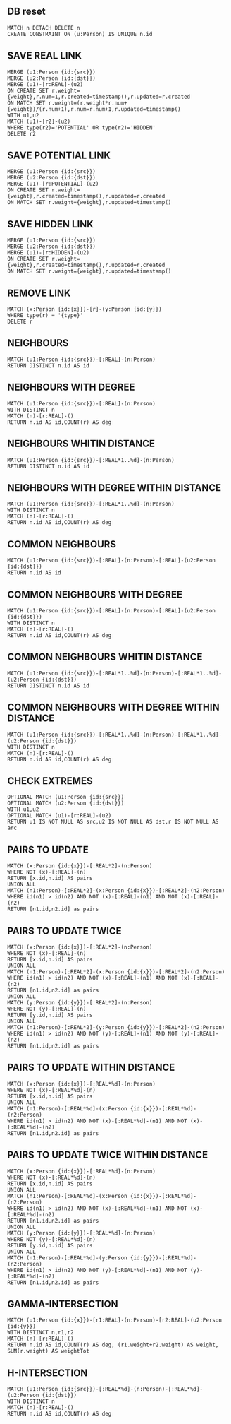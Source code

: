 ## DB reset
    MATCH n DETACH DELETE n
    CREATE CONSTRAINT ON (u:Person) IS UNIQUE n.id


## SAVE REAL LINK
    MERGE (u1:Person {id:{src}})
    MERGE (u2:Person {id:{dst}})
    MERGE (u1)-[r:REAL]-(u2)
    ON CREATE SET r.weight={weight},r.num=1,r.created=timestamp(),r.updated=r.created
    ON MATCH SET r.weight=(r.weight*r.num+{weight})/(r.num+1),r.num=r.num+1,r.updated=timestamp()
    WITH u1,u2
    MATCH (u1)-[r2]-(u2)
    WHERE type(r2)='POTENTIAL' OR type(r2)='HIDDEN'
    DELETE r2


## SAVE POTENTIAL LINK
    MERGE (u1:Person {id:{src}})
    MERGE (u2:Person {id:{dst}})
    MERGE (u1)-[r:POTENTIAL]-(u2)
    ON CREATE SET r.weight={weight},r.created=timestamp(),r.updated=r.created
    ON MATCH SET r.weight={weight},r.updated=timestamp()


## SAVE HIDDEN LINK
    MERGE (u1:Person {id:{src}})
    MERGE (u2:Person {id:{dst}})
    MERGE (u1)-[r:HIDDEN]-(u2)
    ON CREATE SET r.weight={weight},r.created=timestamp(),r.updated=r.created
    ON MATCH SET r.weight={weight},r.updated=timestamp()
    
    
## REMOVE LINK
    MATCH (x:Person {id:{x}})-[r]-(y:Person {id:{y}})
    WHERE type(r) = '{type}'
    DELETE r


## NEIGHBOURS
    MATCH (u1:Person {id:{src}})-[:REAL]-(n:Person)
    RETURN DISTINCT n.id AS id


## NEIGHBOURS WITH DEGREE
    MATCH (u1:Person {id:{src}})-[:REAL]-(n:Person)
    WITH DISTINCT n
    MATCH (n)-[r:REAL]-()
    RETURN n.id AS id,COUNT(r) AS deg


## NEIGHBOURS WHITIN DISTANCE
    MATCH (u1:Person {id:{src}})-[:REAL*1..%d]-(n:Person)
    RETURN DISTINCT n.id AS id


## NEIGHBOURS WITH DEGREE WITHIN DISTANCE
    MATCH (u1:Person {id:{src}})-[:REAL*1..%d]-(n:Person)
    WITH DISTINCT n
    MATCH (n)-[r:REAL]-()
    RETURN n.id AS id,COUNT(r) AS deg


## COMMON NEIGHBOURS
    MATCH (u1:Person {id:{src}})-[:REAL]-(n:Person)-[:REAL]-(u2:Person {id:{dst}})
    RETURN n.id AS id


## COMMON NEIGHBOURS WITH DEGREE
    MATCH (u1:Person {id:{src}})-[:REAL]-(n:Person)-[:REAL]-(u2:Person {id:{dst}})
    WITH DISTINCT n
    MATCH (n)-[r:REAL]-()
    RETURN n.id AS id,COUNT(r) AS deg


## COMMON NEIGHBOURS WHITIN DISTANCE
    MATCH (u1:Person {id:{src}})-[:REAL*1..%d]-(n:Person)-[:REAL*1..%d]-(u2:Person {id:{dst}})
    RETURN DISTINCT n.id AS id


## COMMON NEIGHBOURS WITH DEGREE WITHIN DISTANCE
    MATCH (u1:Person {id:{src}})-[:REAL*1..%d]-(n:Person)-[:REAL*1..%d]-(u2:Person {id:{dst}})
    WITH DISTINCT n
    MATCH (n)-[r:REAL]-()
    RETURN n.id AS id,COUNT(r) AS deg


## CHECK EXTREMES
    OPTIONAL MATCH (u1:Person {id:{src}})
    OPTIONAL MATCH (u2:Person {id:{dst}})
    WITH u1,u2
    OPTIONAL MATCH (u1)-[r:REAL]-(u2)
    RETURN u1 IS NOT NULL AS src,u2 IS NOT NULL AS dst,r IS NOT NULL AS arc


## PAIRS TO UPDATE    
    MATCH (x:Person {id:{x}})-[:REAL*2]-(n:Person)
    WHERE NOT (x)-[:REAL]-(n)
    RETURN [x.id,n.id] AS pairs
    UNION ALL
    MATCH (n1:Person)-[:REAL*2]-(x:Person {id:{x}})-[:REAL*2]-(n2:Person)
    WHERE id(n1) > id(n2) AND NOT (x)-[:REAL]-(n1) AND NOT (x)-[:REAL]-(n2)
    RETURN [n1.id,n2.id] as pairs


## PAIRS TO UPDATE TWICE                 
    MATCH (x:Person {id:{x}})-[:REAL*2]-(n:Person)
    WHERE NOT (x)-[:REAL]-(n)
    RETURN [x.id,n.id] AS pairs
    UNION ALL
    MATCH (n1:Person)-[:REAL*2]-(x:Person {id:{x}})-[:REAL*2]-(n2:Person)
    WHERE id(n1) > id(n2) AND NOT (x)-[:REAL]-(n1) AND NOT (x)-[:REAL]-(n2)
    RETURN [n1.id,n2.id] as pairs
    UNION ALL
    MATCH (y:Person {id:{y}})-[:REAL*2]-(n:Person)
    WHERE NOT (y)-[:REAL]-(n)
    RETURN [y.id,n.id] AS pairs
    UNION ALL
    MATCH (n1:Person)-[:REAL*2]-(y:Person {id:{y}})-[:REAL*2]-(n2:Person)
    WHERE id(n1) > id(n2) AND NOT (y)-[:REAL]-(n1) AND NOT (y)-[:REAL]-(n2)
    RETURN [n1.id,n2.id] as pairs
    
    
## PAIRS TO UPDATE WITHIN DISTANCE 
    MATCH (x:Person {id:{x}})-[:REAL*%d]-(n:Person)
    WHERE NOT (x)-[:REAL*%d]-(n)
    RETURN [x.id,n.id] AS pairs
    UNION ALL
    MATCH (n1:Person)-[:REAL*%d]-(x:Person {id:{x}})-[:REAL*%d]-(n2:Person)
    WHERE id(n1) > id(n2) AND NOT (x)-[:REAL*%d]-(n1) AND NOT (x)-[:REAL*%d]-(n2)
    RETURN [n1.id,n2.id] as pairs


## PAIRS TO UPDATE TWICE WITHIN DISTANCE
    MATCH (x:Person {id:{x}})-[:REAL*%d]-(n:Person)
    WHERE NOT (x)-[:REAL*%d]-(n)
    RETURN [x.id,n.id] AS pairs
    UNION ALL
    MATCH (n1:Person)-[:REAL*%d]-(x:Person {id:{x}})-[:REAL*%d]-(n2:Person)
    WHERE id(n1) > id(n2) AND NOT (x)-[:REAL*%d]-(n1) AND NOT (x)-[:REAL*%d]-(n2)
    RETURN [n1.id,n2.id] as pairs
    UNION ALL
    MATCH (y:Person {id:{y}})-[:REAL*%d]-(n:Person)
    WHERE NOT (y)-[:REAL*%d]-(n)
    RETURN [y.id,n.id] AS pairs
    UNION ALL
    MATCH (n1:Person)-[:REAL*%d]-(y:Person {id:{y}})-[:REAL*%d]-(n2:Person)
    WHERE id(n1) > id(n2) AND NOT (y)-[:REAL*%d]-(n1) AND NOT (y)-[:REAL*%d]-(n2)
    RETURN [n1.id,n2.id] as pairs
    
    
## GAMMA-INTERSECTION
    MATCH (u1:Person {id:{x}})-[r1:REAL]-(n:Person)-[r2:REAL]-(u2:Person {id:{y}})
    WITH DISTINCT n,r1,r2
    MATCH (n)-[r:REAL]-()
    RETURN n.id AS id,COUNT(r) AS deg, (r1.weight+r2.weight) AS weight, SUM(r.weight) AS weightTot
    
    
## H-INTERSECTION
    MATCH (u1:Person {id:{src}})-[:REAL*%d]-(n:Person)-[:REAL*%d]-(u2:Person {id:{dst}})
    WITH DISTINCT n
    MATCH (n)-[r:REAL]-()
    RETURN n.id AS id,COUNT(r) AS deg
